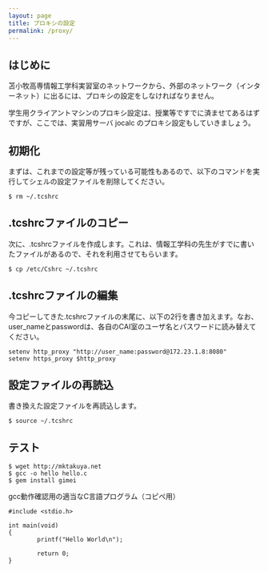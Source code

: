 ```yaml
---
layout: page
title: プロキシの設定
permalink: /proxy/
---
```


## はじめに

苫小牧高専情報工学科実習室のネットワークから、外部のネットワーク（インターネット）に出るには、プロキシの設定をしなければなりません。

学生用クライアントマシンのプロキシ設定は、授業等ですでに済ませてあるはずですが、ここでは、実習用サーバ jocalc のプロキシ設定もしていきましょう。

## 初期化

まずは、これまでの設定等が残っている可能性もあるので、以下のコマンドを実行してシェルの設定ファイルを削除してください。

```
$ rm ~/.tcshrc
```

## .tcshrcファイルのコピー

次に、.tcshrcファイルを作成します。これは、情報工学科の先生がすでに書いたファイルがあるので、それを利用させてもらいます。

```
$ cp /etc/Cshrc ~/.tcshrc
```

## .tcshrcファイルの編集

今コピーしてきた.tcshrcファイルの末尾に、以下の2行を書き加えます。なお、user_nameとpasswordは、各自のCAI室のユーザ名とパスワードに読み替えてください。

```
setenv http_proxy "http://user_name:password@172.23.1.8:8080"
setenv https_proxy $http_proxy
```

## 設定ファイルの再読込

書き換えた設定ファイルを再読込します。

```
$ source ~/.tcshrc
```

## テスト

```
$ wget http://mktakuya.net
$ gcc -o hello hello.c
$ gem install gimei
```


gcc動作確認用の適当なC言語プログラム（コピペ用）


```
#include <stdio.h>

int main(void) 
{
        printf("Hello World\n");

        return 0;
}
```


